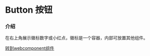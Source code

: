 # Button 按钮

<!-- card:start -->

### 介绍

在右上角展示徽标数字或小红点，徽标是一个容器，内部可放置其他组件。

<!-- card:end -->

[转到webcomponent组件](docs/webcomponent/v-button/readme.md)
